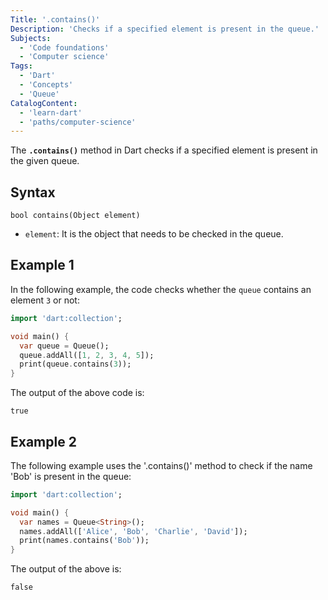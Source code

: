 ```yaml
---
Title: '.contains()'
Description: 'Checks if a specified element is present in the queue.'
Subjects: 
  - 'Code foundations'
  - 'Computer science'
Tags: 
  - 'Dart'
  - 'Concepts'
  - 'Queue'
CatalogContent: 
  - 'learn-dart'
  - 'paths/computer-science'
---
```


The **`.contains()`** method in Dart checks if a specified element is present in the given queue.

## Syntax

```pseudo
bool contains(Object element)
```

- `element`: It is the object that needs to be checked in the queue.

## Example 1

In the following example, the code checks whether the `queue` contains an element `3` or not:

```dart
import 'dart:collection';

void main() {
  var queue = Queue();
  queue.addAll([1, 2, 3, 4, 5]);
  print(queue.contains(3));
}
```

The output of the above code is:

```shell
true
```

## Example 2

The following example uses the '.contains()' method to check if the name 'Bob' is present in the queue:

```dart
import 'dart:collection';

void main() {
  var names = Queue<String>();
  names.addAll(['Alice', 'Bob', 'Charlie', 'David']);
  print(names.contains('Bob'));
}
```

The output of the above is:

```shell
false
```
